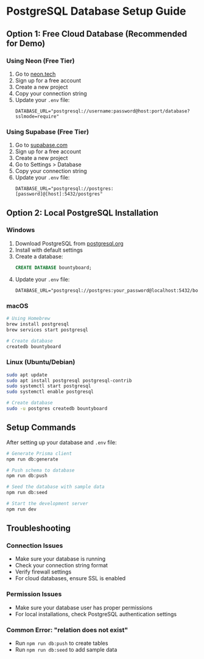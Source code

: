 # PostgreSQL Database Setup Guide

## Option 1: Free Cloud Database (Recommended for Demo)

### Using Neon (Free Tier)
1. Go to [neon.tech](https://neon.tech)
2. Sign up for a free account
3. Create a new project
4. Copy your connection string
5. Update your `.env` file:
   ```env
   DATABASE_URL="postgresql://username:password@host:port/database?sslmode=require"
   ```

### Using Supabase (Free Tier)
1. Go to [supabase.com](https://supabase.com)
2. Sign up for a free account
3. Create a new project
4. Go to Settings > Database
5. Copy your connection string
6. Update your `.env` file:
   ```env
   DATABASE_URL="postgresql://postgres:[password]@[host]:5432/postgres"
   ```

## Option 2: Local PostgreSQL Installation

### Windows
1. Download PostgreSQL from [postgresql.org](https://www.postgresql.org/download/windows/)
2. Install with default settings
3. Create a database:
   ```sql
   CREATE DATABASE bountyboard;
   ```
4. Update your `.env` file:
   ```env
   DATABASE_URL="postgresql://postgres:your_password@localhost:5432/bountyboard"
   ```

### macOS
```bash
# Using Homebrew
brew install postgresql
brew services start postgresql

# Create database
createdb bountyboard
```

### Linux (Ubuntu/Debian)
```bash
sudo apt update
sudo apt install postgresql postgresql-contrib
sudo systemctl start postgresql
sudo systemctl enable postgresql

# Create database
sudo -u postgres createdb bountyboard
```

## Setup Commands

After setting up your database and `.env` file:

```bash
# Generate Prisma client
npm run db:generate

# Push schema to database
npm run db:push

# Seed the database with sample data
npm run db:seed

# Start the development server
npm run dev
```

## Troubleshooting

### Connection Issues
- Make sure your database is running
- Check your connection string format
- Verify firewall settings
- For cloud databases, ensure SSL is enabled

### Permission Issues
- Make sure your database user has proper permissions
- For local installations, check PostgreSQL authentication settings

### Common Error: "relation does not exist"
- Run `npm run db:push` to create tables
- Run `npm run db:seed` to add sample data 